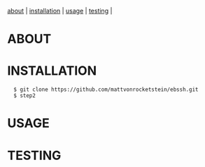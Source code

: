 [about](#about) | [installation](#installation) | [usage](#usage) | [testing](#testing) |


<a name="about">ABOUT</a>
=========================


<a name="installation">INSTALLATION</a>
=======================================

```shell
  $ git clone https://github.com/mattvonrocketstein/ebssh.git
  $ step2
```

<a name="usage">USAGE</a>
==========================


<a name="testing">TESTING</a>
=============================
